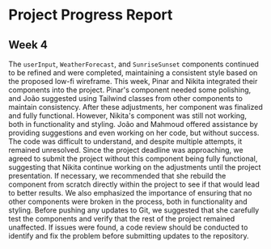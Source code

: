 # Project Progress Report  

## Week 4  
The `userInput`, `WeatherForecast`, and `SunriseSunset` components continued to be refined and were completed, maintaining a consistent style based on the proposed low-fi wireframe. This week, Pinar and Nikita integrated their components into the project. Pinar's component needed some polishing, and João suggested using Tailwind classes from other components to maintain consistency. After these adjustments, her component was finalized and fully functional. However, Nikita's component was still not working, both in functionality and styling. João and Mahmoud offered assistance by providing suggestions and even working on her code, but without success. The code was difficult to understand, and despite multiple attempts, it remained unresolved. Since the project deadline was approaching, we agreed to submit the project without this component being fully functional, suggesting that Nikita continue working on the adjustments until the project presentation. If necessary, we recommended that she rebuild the component from scratch directly within the project to see if that would lead to better results. We also emphasized the importance of ensuring that no other components were broken in the process, both in functionality and styling. Before pushing any updates to Git, we suggested that she carefully test the components and verify that the rest of the project remained unaffected. If issues were found, a code review should be conducted to identify and fix the problem before submitting updates to the repository.  